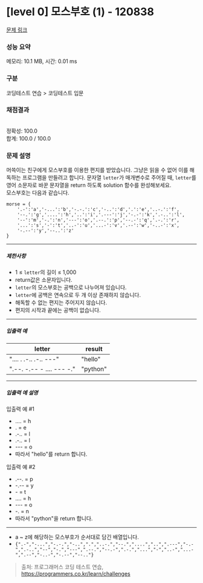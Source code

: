 # [level 0] 모스부호 (1) - 120838 

[문제 링크](https://school.programmers.co.kr/learn/courses/30/lessons/120838) 

### 성능 요약

메모리: 10.1 MB, 시간: 0.01 ms

### 구분

코딩테스트 연습 > 코딩테스트 입문

### 채점결과

<br/>정확성: 100.0<br/>합계: 100.0 / 100.0

### 문제 설명

<p style="user-select: auto;">머쓱이는 친구에게 모스부호를 이용한 편지를 받았습니다. 그냥은 읽을 수 없어 이를 해독하는 프로그램을 만들려고 합니다. 문자열 <code style="user-select: auto;">letter</code>가 매개변수로 주어질 때, <code style="user-select: auto;">letter</code>를 영어 소문자로 바꾼 문자열을 return 하도록 solution 함수를 완성해보세요.<br style="user-select: auto;">
모스부호는 다음과 같습니다.</p>
<div class="highlight" style="user-select: auto;"><pre class="codehilite" style="user-select: auto;"><code style="user-select: auto;">morse = { 
    '.-':'a','-...':'b','-.-.':'c','-..':'d','.':'e','..-.':'f',
    '--.':'g','....':'h','..':'i','.---':'j','-.-':'k','.-..':'l',
    '--':'m','-.':'n','---':'o','.--.':'p','--.-':'q','.-.':'r',
    '...':'s','-':'t','..-':'u','...-':'v','.--':'w','-..-':'x',
    '-.--':'y','--..':'z'
}
</code></pre></div>
<hr style="user-select: auto;">

<h5 style="user-select: auto;">제한사항</h5>

<ul style="user-select: auto;">
<li style="user-select: auto;">1 ≤ <code style="user-select: auto;">letter</code>의 길이 ≤ 1,000</li>
<li style="user-select: auto;">return값은 소문자입니다.</li>
<li style="user-select: auto;"><code style="user-select: auto;">letter</code>의 모스부호는 공백으로 나누어져 있습니다.</li>
<li style="user-select: auto;"><code style="user-select: auto;">letter</code>에 공백은 연속으로 두 개 이상 존재하지 않습니다.</li>
<li style="user-select: auto;">해독할 수 없는 편지는 주어지지 않습니다.</li>
<li style="user-select: auto;">편지의 시작과 끝에는 공백이 없습니다.</li>
</ul>

<hr style="user-select: auto;">

<h5 style="user-select: auto;">입출력 예</h5>
<table class="table" style="user-select: auto;">
        <thead style="user-select: auto;"><tr style="user-select: auto;">
<th style="user-select: auto;">letter</th>
<th style="user-select: auto;">result</th>
</tr>
</thead>
        <tbody style="user-select: auto;"><tr style="user-select: auto;">
<td style="user-select: auto;">".... . .-.. .-.. ---"</td>
<td style="user-select: auto;">"hello"</td>
</tr>
<tr style="user-select: auto;">
<td style="user-select: auto;">".--. -.-- - .... --- -."</td>
<td style="user-select: auto;">"python"</td>
</tr>
</tbody>
      </table>
<hr style="user-select: auto;">

<h5 style="user-select: auto;">입출력 예 설명</h5>

<p style="user-select: auto;">입출력 예 #1</p>

<ul style="user-select: auto;">
<li style="user-select: auto;">.... = h</li>
<li style="user-select: auto;">. = e</li>
<li style="user-select: auto;">.-.. = l</li>
<li style="user-select: auto;">.-.. = l</li>
<li style="user-select: auto;">--- = o</li>
<li style="user-select: auto;">따라서 "hello"를 return 합니다.</li>
</ul>

<p style="user-select: auto;">입출력 예 #2</p>

<ul style="user-select: auto;">
<li style="user-select: auto;">.--. = p</li>
<li style="user-select: auto;">-.-- = y</li>
<li style="user-select: auto;">- = t</li>
<li style="user-select: auto;">.... = h</li>
<li style="user-select: auto;">--- = o</li>
<li style="user-select: auto;">-. = n</li>
<li style="user-select: auto;">따라서 "python"을 return 합니다.</li>
</ul>

<hr style="user-select: auto;">

<ul style="user-select: auto;">
<li style="user-select: auto;">a ~ z에 해당하는 모스부호가 순서대로 담긴 배열입니다.</li>
<li style="user-select: auto;"><code style="user-select: auto;">{".-","-...","-.-.","-..",".","..-.","--.","....","..",".---","-.-",".-..","--","-.","---",".--.","--.-",".-.","...","-","..-","...-",".--","-..-","-.--","--.."}</code></li>
</ul>


> 출처: 프로그래머스 코딩 테스트 연습, https://programmers.co.kr/learn/challenges